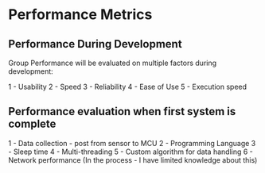 # Performance Metrics

Performance During Development
--

Group Performance will be evaluated on multiple factors during development:

1 - Usability
2 - Speed
3 - Reliability
4 - Ease of Use
5 - Execution speed

Performance evaluation when first system is complete
--

1 - Data collection - post from sensor to MCU
2 - Programming Language
3 - Sleep time
4 - Multi-threading
5 - Custom algorithm for data handling
6 - Network performance (In the process - I have limited knowledge about this)
